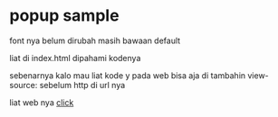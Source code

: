 # popup sample
font nya belum dirubah masih bawaan default 

liat di index.html 
dipahami kodenya

sebenarnya kalo mau liat kode y
pada web bisa aja di tambahin view-source: sebelum http di url nya

liat web nya [click](https://eszuri.github.io/Popup/)
